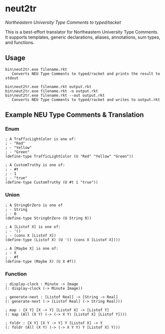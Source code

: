 # neut2tr

*Northeastern University Type Comments to typed/tacket*

This is a best-effort translator for Northeastern University Type Comments. It
supports templates, generic declarations, aliases, annotations, sum types, and functions.

## Usage

```
bin\neut2tr.exe filename.rkt
   Converts NEU Type Comments to typed/racket and prints the result to stdout

bin\neut2tr.exe filename.rkt output.rkt
bin\neut2tr.exe filename.rkt -o output.rkt
bin\neut2tr.exe filename.rkt --out output.rkt
   Converts NEU Type Comments to typed/racket and writes to output.rkt
```

## Example NEU Type Comments & Translation

### Enum

```rkt
; A TrafficLightColor is one of:
; - "Red"
; - "Yellow"
; - "Green"
(define-type TrafficLightColor (U "Red" "Yellow" "Green"))
```

```rkt
; A CustomTruthy is one of:
; - #t
; - 1
; - "true"
(define-type CustomTruthy (U #t 1 "true"))
```

### Union

```rkt
; A StringOrZero is one of
; - String
; - 0
(define-type StringOrZero (U String 0))
```

```rkt
; A [Listof X] is one of:
; - '()
; - (cons X [Listof X])
(define-type (Listof X) (U '() (cons X [Listof X])))
```

```rkt
; A [Maybe X] is one of:
; - X
; - #f
(define-type (Maybe X) (U X #f))
```

### Function

```rkt
; display-clock : Minute -> Image
(: display-clock (-> Minute Image))
```

```rkt
; generate-next : [Listof Real] -> [String -> Real]
(: generate-next (-> [Listof Real] (-> String Real)))
```

```rkt
; map : {X Y} [X -> Y] [Listof X] -> [Listof Y]
(: map (All (X Y) (-> (-> X Y) [Listof X] [Listof Y])))
```

```rkt
; foldr : {X Y} [X Y -> Y] Y [Listof X] -> Y
(: foldr (All (X Y) (-> (-> X Y Y) Y [Listof X] Y)))
```

